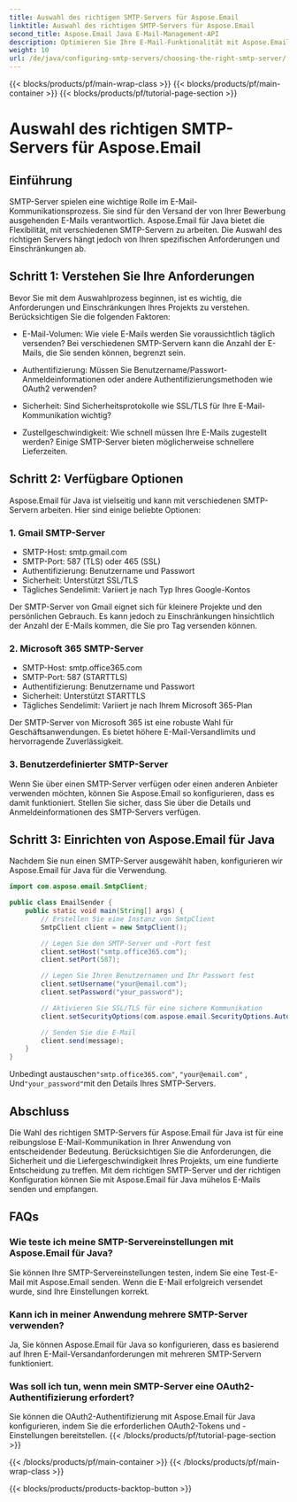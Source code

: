 ```yaml
---
title: Auswahl des richtigen SMTP-Servers für Aspose.Email
linktitle: Auswahl des richtigen SMTP-Servers für Aspose.Email
second_title: Aspose.Email Java E-Mail-Management-API
description: Optimieren Sie Ihre E-Mail-Funktionalität mit Aspose.Email für Java. Erfahren Sie, wie Sie den richtigen SMTP-Server auswählen und E-Mails mühelos versenden.
weight: 10
url: /de/java/configuring-smtp-servers/choosing-the-right-smtp-server/
---
```


{{< blocks/products/pf/main-wrap-class >}}
{{< blocks/products/pf/main-container >}}
{{< blocks/products/pf/tutorial-page-section >}}

# Auswahl des richtigen SMTP-Servers für Aspose.Email


## Einführung

SMTP-Server spielen eine wichtige Rolle im E-Mail-Kommunikationsprozess. Sie sind für den Versand der von Ihrer Bewerbung ausgehenden E-Mails verantwortlich. Aspose.Email für Java bietet die Flexibilität, mit verschiedenen SMTP-Servern zu arbeiten. Die Auswahl des richtigen Servers hängt jedoch von Ihren spezifischen Anforderungen und Einschränkungen ab.

## Schritt 1: Verstehen Sie Ihre Anforderungen

Bevor Sie mit dem Auswahlprozess beginnen, ist es wichtig, die Anforderungen und Einschränkungen Ihres Projekts zu verstehen. Berücksichtigen Sie die folgenden Faktoren:

- E-Mail-Volumen: Wie viele E-Mails werden Sie voraussichtlich täglich versenden? Bei verschiedenen SMTP-Servern kann die Anzahl der E-Mails, die Sie senden können, begrenzt sein.

- Authentifizierung: Müssen Sie Benutzername/Passwort-Anmeldeinformationen oder andere Authentifizierungsmethoden wie OAuth2 verwenden?

- Sicherheit: Sind Sicherheitsprotokolle wie SSL/TLS für Ihre E-Mail-Kommunikation wichtig?

- Zustellgeschwindigkeit: Wie schnell müssen Ihre E-Mails zugestellt werden? Einige SMTP-Server bieten möglicherweise schnellere Lieferzeiten.

## Schritt 2: Verfügbare Optionen

Aspose.Email für Java ist vielseitig und kann mit verschiedenen SMTP-Servern arbeiten. Hier sind einige beliebte Optionen:

### 1. Gmail SMTP-Server

- SMTP-Host: smtp.gmail.com
- SMTP-Port: 587 (TLS) oder 465 (SSL)
- Authentifizierung: Benutzername und Passwort
- Sicherheit: Unterstützt SSL/TLS
- Tägliches Sendelimit: Variiert je nach Typ Ihres Google-Kontos

Der SMTP-Server von Gmail eignet sich für kleinere Projekte und den persönlichen Gebrauch. Es kann jedoch zu Einschränkungen hinsichtlich der Anzahl der E-Mails kommen, die Sie pro Tag versenden können.

### 2. Microsoft 365 SMTP-Server

- SMTP-Host: smtp.office365.com
- SMTP-Port: 587 (STARTTLS)
- Authentifizierung: Benutzername und Passwort
- Sicherheit: Unterstützt STARTTLS
- Tägliches Sendelimit: Variiert je nach Ihrem Microsoft 365-Plan

Der SMTP-Server von Microsoft 365 ist eine robuste Wahl für Geschäftsanwendungen. Es bietet höhere E-Mail-Versandlimits und hervorragende Zuverlässigkeit.

### 3. Benutzerdefinierter SMTP-Server

Wenn Sie über einen SMTP-Server verfügen oder einen anderen Anbieter verwenden möchten, können Sie Aspose.Email so konfigurieren, dass es damit funktioniert. Stellen Sie sicher, dass Sie über die Details und Anmeldeinformationen des SMTP-Servers verfügen.

## Schritt 3: Einrichten von Aspose.Email für Java

Nachdem Sie nun einen SMTP-Server ausgewählt haben, konfigurieren wir Aspose.Email für Java für die Verwendung.

```java
import com.aspose.email.SmtpClient;

public class EmailSender {
    public static void main(String[] args) {
        // Erstellen Sie eine Instanz von SmtpClient
        SmtpClient client = new SmtpClient();

        // Legen Sie den SMTP-Server und -Port fest
        client.setHost("smtp.office365.com");
        client.setPort(587);

        // Legen Sie Ihren Benutzernamen und Ihr Passwort fest
        client.setUsername("your@email.com");
        client.setPassword("your_password");

        // Aktivieren Sie SSL/TLS für eine sichere Kommunikation
        client.setSecurityOptions(com.aspose.email.SecurityOptions.Auto);

        // Senden Sie die E-Mail
        client.send(message);
    }
}
```

 Unbedingt austauschen`"smtp.office365.com"`, `"your@email.com"` , Und`"your_password"`mit den Details Ihres SMTP-Servers.

## Abschluss

Die Wahl des richtigen SMTP-Servers für Aspose.Email für Java ist für eine reibungslose E-Mail-Kommunikation in Ihrer Anwendung von entscheidender Bedeutung. Berücksichtigen Sie die Anforderungen, die Sicherheit und die Liefergeschwindigkeit Ihres Projekts, um eine fundierte Entscheidung zu treffen. Mit dem richtigen SMTP-Server und der richtigen Konfiguration können Sie mit Aspose.Email für Java mühelos E-Mails senden und empfangen.

## FAQs

### Wie teste ich meine SMTP-Servereinstellungen mit Aspose.Email für Java?

Sie können Ihre SMTP-Servereinstellungen testen, indem Sie eine Test-E-Mail mit Aspose.Email senden. Wenn die E-Mail erfolgreich versendet wurde, sind Ihre Einstellungen korrekt.

### Kann ich in meiner Anwendung mehrere SMTP-Server verwenden?

Ja, Sie können Aspose.Email für Java so konfigurieren, dass es basierend auf Ihren E-Mail-Versandanforderungen mit mehreren SMTP-Servern funktioniert.

### Was soll ich tun, wenn mein SMTP-Server eine OAuth2-Authentifizierung erfordert?

Sie können die OAuth2-Authentifizierung mit Aspose.Email für Java konfigurieren, indem Sie die erforderlichen OAuth2-Tokens und -Einstellungen bereitstellen.
{{< /blocks/products/pf/tutorial-page-section >}}

{{< /blocks/products/pf/main-container >}}
{{< /blocks/products/pf/main-wrap-class >}}

{{< blocks/products/products-backtop-button >}}
